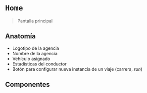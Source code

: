 # `Home`

> Pantalla principal

## Anatomía

- Logotipo de la agencia
- Nombre de la agencia
- Vehículo asignado
- Estadísticas del conductor
- Botón para configurar nueva instancia de un viaje (carrera, _run_)

## Componentes
